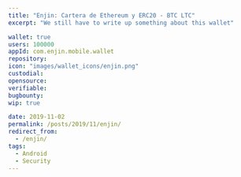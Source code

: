 ```yaml
---
title: "Enjin: Cartera de Ethereum y ERC20 - BTC LTC"
excerpt: "We still have to write up something about this wallet"

wallet: true
users: 100000
appId: com.enjin.mobile.wallet
repository:
icon: "images/wallet_icons/enjin.png"
custodial:
opensource:
verifiable:
bugbounty:
wip: true

date: 2019-11-02
permalink: /posts/2019/11/enjin/
redirect_from:
  - /enjin/
tags:
  - Android
  - Security
---
```

